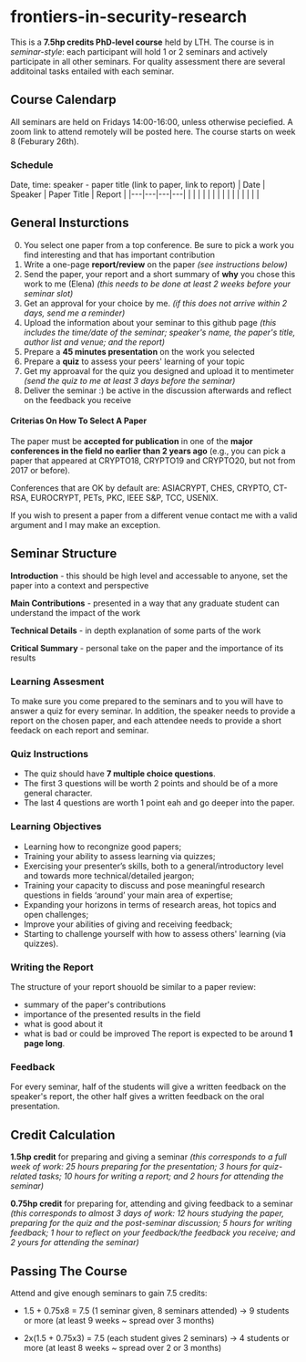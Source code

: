 # frontiers-in-security-research
This is a **7.5hp credits PhD-level course** held by LTH. The course is in *seminar-style*: each participant will hold 1 or 2 seminars and actively participate in all other seminars. For quality assessment there are several additoinal tasks entailed with each seminar.

## Course Calendarp
All seminars are held on Fridays 14:00-16:00, unless otherwise peciefied.
A zoom link to attend remotely will be posted here.
The course starts on week 8 (Feburary 26th).

### Schedule
Date, time: speaker - paper title (link to paper, link to report)
| Date  | Speaker  | Paper Title  | Report  | 
|---|---|---|---|
|   |   |   |   |
|   |   |   |   |
|   |   |   |   |

## General Insturctions
0. You select one paper from a top conference. Be sure to pick a work you find interesting and that has important contribution
1. Write a one-page **report/review** on the paper _(see instructions below)_ 
2. Send the paper, your report and a short summary of **why** you chose this work to me (Elena) _(this needs to be done at least 2 weeks before your seminar slot)_
2. Get an approval for your choice by me. _(if this does not arrive within 2 days, send me a reminder)_
3. Upload the information about your seminar to this github page _(this includes the time/date of the seminar; speaker's name, the paper's title, author list and venue; and the report)_
4. Prepare a **45 minutes presentation** on the work you selected
5. Prepare a **quiz** to assess your peers' learning of your topic
6. Get my approaval for the quiz you designed and upload it to mentimeter _(send the quiz to me at least 3 days before the seminar)_
7. Deliver the seminar :) be active in the discussion afterwards and reflect on the feedback you receive

#### Criterias On How To Select A Paper
The paper must be **accepted for publication** in one of the **major conferences in the field no earlier than 2 years ago** 
(e.g., you can pick a paper that appeared at CRYPTO18, CRYPTO19 and CRYPTO20, but not from 2017 or before). 

Conferences that are OK by default are: 
ASIACRYPT, CHES, CRYPTO, CT-RSA, EUROCRYPT, PETs, PKC, IEEE S&P, TCC, USENIX.

If you wish to present a paper from a different venue contact me with a valid argument and I may make an exception.

## Seminar Structure
**Introduction** - this should be high level and accessable to anyone, set the paper into a context and perspective

**Main Contributions** - presented in a way that any graduate student can understand the impact of the work

**Technical Details** - in depth explanation of some parts of the work

**Critical Summary** - personal take on the paper and the importance of its results

### Learning Assesment 
To make sure you come prepared to the seminars and to you will have to answer a quiz for every seminar. In addition, the speaker needs to provide a report on the chosen paper, and each attendee needs to provide a short feedack on each report and seminar. 

### Quiz Instructions
* The quiz should have **7 multiple choice questions**.
* The first 3 questions will be worth 2 points and should be of a more general character.
* The last 4 questions are worth 1 point eah and go deeper into the paper.

### Learning Objectives
* Learning how to recongnize good papers;
* Training your ability to assess learning via quizzes;
* Exercising your presenter’s skills, both to a general/introductory level and towards more technical/detailed jeargon; 
* Training your capacity to discuss and pose meaningful research questions in fields ‘around’ your main area of expertise;
* Expanding your horizons in terms of research areas, hot topics and open challenges;
* Improve your abilities of giving and receiving feedback;
* Starting to challenge yourself with how to assess others' learning (via quizzes).

### Writing the Report
The structure of your report shouold be similar to a paper review: 
- summary of the paper's contributions
- importance of the presented results in the field
- what is good about it
- what is bad or could be improved
The report is expected to be around **1 page long**.

### Feedback
For every seminar, half of the students will give a written feedback on the speaker's report, the other half gives a written feedback on the oral presentation. 

## Credit Calculation
**1.5hp credit** for preparing and giving a seminar 
*(this corresponds to a full week of work: 25 hours preparing for the presentation; 3 hours for quiz-related tasks; 10 hours for writing a report; and 2 hours for attending the seminar)*

**0.75hp credit** for preparing for, attending and giving feedback to a seminar 
*(this corresponds to almost 3 days of work: 12 hours studying the paper, preparing for the quiz and the post-seminar discussion; 5 hours for writing feedback; 1 hour to reflect on your feedback/the feedback you receive; and 2 yours for attending the seminar)* 


## Passing The Course
Attend and give enough seminars to gain 7.5 credits:

* 1.5 + 0.75x8 = 7.5 (1 seminar given, 8 seminars attended) -> 9 students or more (at least 9 weeks ~ spread over 3 months)

* 2x(1.5 + 0.75x3) = 7.5 (each student gives 2 seminars) -> 4 students or more (at least 8 weeks ~ spread over 2 or 3 months)
